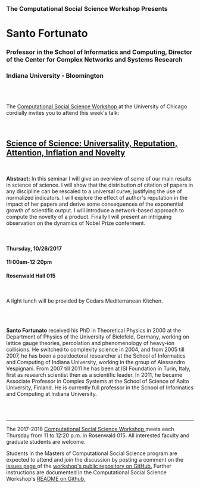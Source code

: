 




<br>

<h3 class=pfblock-header> The Computational Social Science Workshop Presents </h3>

<h1 class=pfblock-header3> Santo Fortunato </h1>
<h3 class=pfblock-header3> Professor in the School of Informatics and Computing, Director of the Center for Complex Networks and Systems Research </h3>
<h3 class=pfblock-header3> Indiana University - Bloomington </h3>

<br><br>



<p class=pfblock-header3>The <a href="https://macss.uchicago.edu/content/computation-workshop"> Computational Social Science Workshop </a> at the University of Chicago cordially invites you to attend this week's talk:</p>

<br>

<div class=pfblock-header3>
<h2 class=pfblock-header> 
  <a href="https://github.com/uchicago-computation-workshop/santo_fortunato/blob/master/2017__fortunato__science_of_science.pdf" >Science of Science: Universality, Reputation, Attention, Inflation and Novelty</a>
</h2>

<br>
</div>

<p class=footertext2> 

**Abstract:** In this seminar I will give an overview of some of our main results in science of science. I will show that the distribution of citation of papers in any discipline can be rescaled to a universal curve, justifying the use of normalized indicators. I will explore the effect of author's reputation in the impact of her papers and derive some consequences of the exponential growth of scientific output. I will introduce a network-based approach to compute the novelty of a product. Finally I will present an intriguing observation on the dynamics of Nobel Prize conferment.
</p>

<br>

<h4 class=pfblock-header3> Thursday, 10/26/2017 </h4>
<h4 class=pfblock-header3> 11:00am-12:20pm </h4>
<h4 class=pfblock-header3> Rosenwald Hall 015 </h4>

<br>

<p class=pfblock-header3>A light lunch will be provided by Cedars Mediterranean Kitchen.</p>

<br><br>

<!--Insert Faculty Bio Here-->



<p class=footertext2> 

**Santo Fortunato** received his PhD in Theoretical Physics in 2000 at the Department of Physics of the University of Bielefeld, Germany, working on lattice gauge theories, percolation and phenomenology of heavy-ion collisions. He switched to complexity science in 2004, and from 2005 till 2007, he has been a postdoctoral researcher at the School of Informatics and Computing of Indiana University, working in the group of Alessandro Vespignani. From 2007 till 2011 he has been at ISI Foundation in Turin, Italy, first as research scientist then as a scientific leader. In 2011, he became Associate Professor in Complex Systems at the School of Science of Aalto University, Finland. He is currently full professor in the School of Informatics and Computing at Indiana University.
</p>




<br><br>

---

<p class=footertext> The 2017-2018 <a href="https://macss.uchicago.edu/content/computation-workshop"> Computational Social Science Workshop </a> meets each Thursday from 11 to 12:20 p.m. in Rosenwald 015. All interested faculty and graduate students are welcome.</p> 

<p class=footertext>Students in the Masters of Computational Social Science program are expected to attend and join the discussion by posting a comment on the <a href="https://github.com/uchicago-computation-workshop/santo_fortunato/issues"> issues page </a> of the <a href="https://github.com/uchicago-computation-workshop/santo_fortunato"> workshop's public repository on GitHub.</a> Further instructions are documented in the Computational Social Science Workshop's <a href="https://github.com/uchicago-computation-workshop/README"> README on Github.</a></p>


